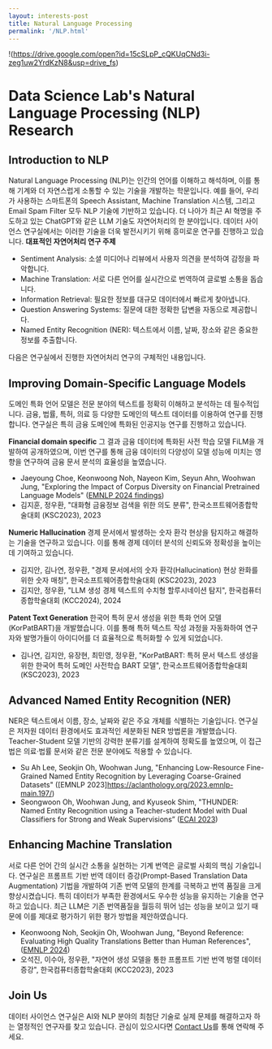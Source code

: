 ```yaml
---
layout: interests-post
title: Natural Language Processing
permalink: '/NLP.html'
---
```


!(https://drive.google.com/open?id=15cSLpP_cQKUqCNd3i-zeg1uw2YrdKzN8&usp=drive_fs)

# Data Science Lab's Natural Language Processing (NLP) Research

## Introduction to NLP
Natural Language Processing (NLP)는 인간의 언어를 이해하고 해석하며, 이를 통해 기계와 더 자연스럽게 소통할 수 있는 기술을 개발하는 학문입니다. 예를 들어, 우리가 사용하는 스마트폰의 Speech Assistant, Machine Translation 시스템, 그리고 Email Spam Filter 모두 NLP 기술에 기반하고 있습니다. 
더 나아가 최근 AI 혁명을 주도하고 있는 ChatGPT와 같은 LLM 기술도 자연어처리의 한 분야입니다.
데이터 사이언스 연구실에서는 이러한 기술을 더욱 발전시키기 위해 흥미로운 연구를 진행하고 있습니다.
**대표적인 자연어처리 연구 주제**
- Sentiment Analysis: 소셜 미디어나 리뷰에서 사용자 의견을 분석하여 감정을 파악합니다.
- Machine Translation: 서로 다른 언어를 실시간으로 번역하여 글로벌 소통을 돕습니다.
- Information Retrieval: 필요한 정보를 대규모 데이터에서 빠르게 찾아냅니다.
- Question Answering Systems: 질문에 대한 정확한 답변을 자동으로 제공합니다.
- Named Entity Recognition (NER): 텍스트에서 이름, 날짜, 장소와 같은 중요한 정보를 추출합니다.

다음은 연구실에서 진행한 자연어처리 연구의 구체적인 내용입니다.

## Improving Domain-Specific Language Models
도메인 특화 언어 모델은 전문 분야의 텍스트를 정확히 이해하고 분석하는 데 필수적입니다. 금융, 법률, 특허, 의료 등 다양한 도메인의 텍스트 데이터를 이용하여 연구를 진행합니다. 연구실은 특히 금융 도메인에 특화된 인공지능 연구를 진행하고 있습니다. 

**Financial domain specific**
그 결과 금융 데이터에 특화된 사전 학습 모델 FiLM을 개발하여 공개하였으며, 이번 연구를 통해 금융 데이터의 다양성이 모델 성능에 미치는 영향을 연구하여 금융 문서 분석의 효율성을 높였습니다.
* Jaeyoung Choe, Keonwoong Noh, Nayeon Kim, Seyun Ahn, Woohwan Jung, "Exploring the Impact of Corpus Diversity on Financial Pretrained Language Models" ([EMNLP 2024 findings](https://aclanthology.org/2023.findings-emnlp.138/))
* 김지훈, 정우환, "대화형 금융정보 검색을 위한 의도 분류", 한국소프트웨어종합학술대회 (KSC2023), 2023

**Numeric Hallucination**
경제 문서에서 발생하는 숫자 환각 현상을 탐지하고 해결하는 기술을 연구하고 있습니다. 이를 통해 경제 데이터 분석의 신뢰도와 정확성을 높이는 데 기여하고 있습니다.
* 김지안, 김나연, 정우환, "경제 문서에서의 숫자 환각(Hallucination) 현상 완화를 위한 숫자 매칭", 한국소프트웨어종합학술대회 (KSC2023), 2023
* 김지안, 정우환, "LLM 생성 경제 텍스트의 수치형 할루시네이션 탐지", 한국컴퓨터종합학술대회 (KCC2024), 2024

**Patent Text Generation**
한국어 특허 문서 생성을 위한 특화 언어 모델(KorPatBART)을 개발했습니다. 이를 통해 특허 텍스트 작성 과정을 자동화하여 연구자와 발명가들이 아이디어를 더 효율적으로 특허화할 수 있게 되었습니다.
* 김나연, 김지안, 유장현, 최민영, 정우환, "KorPatBART: 특허 문서 텍스트 생성을 위한 한국어 특허 도메인 사전학습 BART 모델", 한국소프트웨어종합학술대회 (KSC2023), 2023

## Advanced Named Entity Recognition (NER)
NER은 텍스트에서 이름, 장소, 날짜와 같은 주요 개체를 식별하는 기술입니다. 연구실은 저자원 데이터 환경에서도 효과적인 세분화된 NER 방법론을 개발했습니다. Teacher-Student 모델 기반의 강력한 분류기를 설계하여 정확도를 높였으며, 이 접근법은 의료·법률 문서와 같은 전문 분야에도 적용할 수 있습니다.
* Su Ah Lee, Seokjin Oh, Woohwan Jung, "Enhancing Low-Resource Fine-Grained Named Entity Recognition by Leveraging Coarse-Grained Datasets" ([EMNLP 2023]https://aclanthology.org/2023.emnlp-main.197/)
* Seongwoon Oh, Woohwan Jung, and Kyuseok Shim, "THUNDER: Named Entity Recognition using a Teacher-student Model with Dual Classifiers for Strong and Weak Supervisions” ([ECAI 2023](https://ebooks.iospress.nl/doi/10.3233/FAIA230466))

## Enhancing Machine Translation
서로 다른 언어 간의 실시간 소통을 실현하는 기계 번역은 글로벌 사회의 핵심 기술입니다. 연구실은 프롬프트 기반 번역 데이터 증강(Prompt-Based Translation Data Augmentation) 기법을 개발하여 기존 번역 모델의 한계를 극복하고 번역 품질을 크게 향상시켰습니다. 특히 데이터가 부족한 환경에서도 우수한 성능을 유지하는 기술을 연구하고 있습니다.
최근 LLM은 기존 번역품질을 월등히 뛰어 넘는 성능을 보이고 있기 때문에 이를 제대로 평가하기 위한 평가 방법을 제안하였습니다.
* Keonwoong Noh, Seokjin Oh, Woohwan Jung, "Beyond Reference: Evaluating High Quality Translations Better than Human References", ([EMNLP 2024](https://aclanthology.org/2024.emnlp-main.294/))
* 오석진, 이수아, 정우환, "자연어 생성 모델을 통한 프롬프트 기반 번역 벙렬 데이터 증강", 한국컴퓨터종합학술대회 (KCC2023), 2023

## Join Us
데이터 사이언스 연구실은 AI와 NLP 분야의 최첨단 기술로 실제 문제를 해결하고자 하는 열정적인 연구자를 찾고 있습니다. 관심이 있으시다면 [Contact Us](https://dsl.hanyang.ac.kr/contact)를 통해 연락해 주세요.